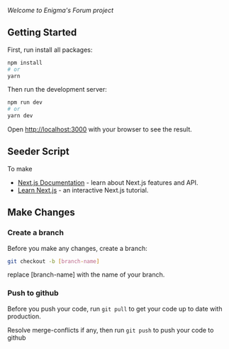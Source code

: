 _Welcome to Enigma's Forum project_

## Getting Started

First, run install all packages:

```bash
npm install
# or
yarn
```

Then run the development server:

```bash
npm run dev
# or
yarn dev
```

Open [http://localhost:3000](http://localhost:3000) with your browser to see the result.

## Seeder Script

To make

- [Next.js Documentation](https://nextjs.org/docs) - learn about Next.js features and API.
- [Learn Next.js](https://nextjs.org/learn) - an interactive Next.js tutorial.

## Make Changes

### Create a branch

Before you make any changes, create a branch:

```bash
git checkout -b [branch-name]
```

replace [branch-name] with the name of your branch.

### Push to github

Before you push your code, run `git pull` to get your code up to date with production.

Resolve merge-conflicts if any, then run `git push` to push your code to github
